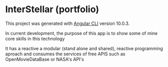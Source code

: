 # InterStellar (portfolio)

This project was generated with [Angular CLI](https://github.com/angular/angular-cli) version 10.0.3.

In current development, the purpose of this app is to show some of mine core skills in this technology

It has a reactive a modular (stand alone and shared), reactive programming aproach and consumes the services of free APIS such as OpenMovieDataBase
or NASA's API's
